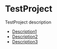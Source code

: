 # TestProject
TestProject description

- [Description1](Description1.md)
- [Description2](Description2.md)
- [Description3](Description3.md)
